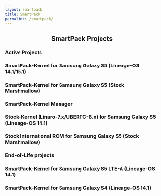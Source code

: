 ```yaml
---
layout: smartpack
title: SmartPack
permalink: /smartpack/
---
```


<h2 style="text-align: center;">SmartPack Projects</h2>

<h3>Active Projects</h3>

### SmartPack-Kernel for Samsung Galaxy S5 (Lineage-OS 14.1/15.1)

### SmartPack-Kernel for Samsung Galaxy S5 (Stock Marshmallow)

### SmartPack-Kernel Manager

### Stock-Kernel (Linaro-7.x/UBERTC-8.x) for Samsung Galaxy S5 (Lineage-OS 14.1)

### Stock International ROM for Samsung Galaxy S5 (Stock Marshmallow)

<h3>End-of-Life projects</h3>

### SmartPack-Kernel for Samsung Galaxy S5 LTE-A (Lineage-OS 14.1)

### SmartPack-Kernel for Samsung Galaxy S4 (Lineage-OS 14.1)

